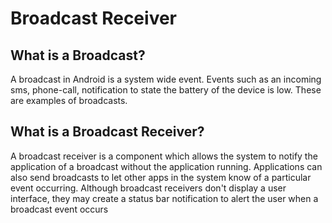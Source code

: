# Broadcast Receiver

## What is a Broadcast?

A broadcast in Android is a system wide event. Events such as an incoming sms, phone-call, notification to state the battery of the device is low. These are examples of broadcasts.

## What is a Broadcast Receiver?

A broadcast receiver is a component which allows the system to notify the application of a broadcast without the application running.
Applications can also send broadcasts to let other apps in the system know of a particular event occurring.
Although broadcast receivers don't display a user interface, they may create a status bar notification to alert the user when a broadcast event occurs
